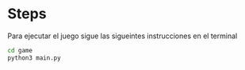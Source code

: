 # Steps

Para ejecutar el juego sigue las sigueintes instrucciones en el terminal

```sh
cd game 
python3 main.py
```